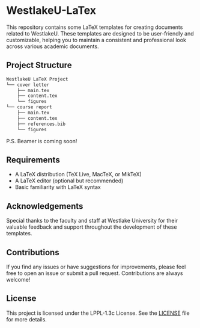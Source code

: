 # WestlakeU-LaTex
This repository contains some LaTeX templates for creating documents related to WestlakeU. These templates are designed to be user-friendly and customizable, helping you to maintain a consistent and professional look across various academic documents.


## Project Structure
```markdown
WestlakeU LaTeX Project
└── cover letter
    ├── main.tex
    ├── content.tex
    └── figures
└── course report
    ├── main.tex
    ├── content.tex
    ├── references.bib
    └── figures
```
P.S. Beamer is coming soon!


## Requirements
- A LaTeX distribution (TeX Live, MacTeX, or MikTeX)
- A LaTeX editor (optional but recommended)
- Basic familiarity with LaTeX syntax


## Acknowledgements
Special thanks to the faculty and staff at Westlake University for their valuable feedback and support throughout the development of these templates.


## Contributions
If you find any issues or have suggestions for improvements, please feel free to open an issue or submit a pull request. Contributions are always welcome!


## License
This project is licensed under the LPPL-1.3c License. See the [LICENSE](LICENSE) file for more details.